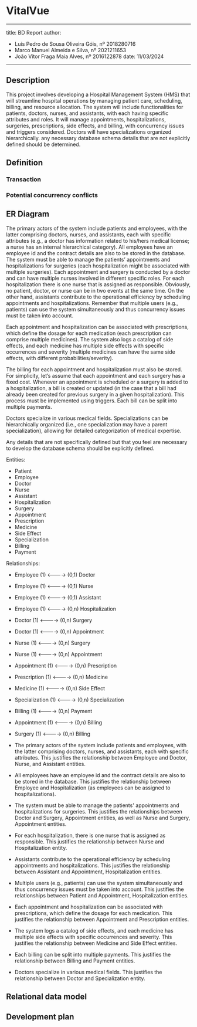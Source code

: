# VitalVue

---
title: BD Report
author:
  - Luís Pedro de Sousa Oliveira Góis, nº 2018280716
  - Marco Manuel Almeida e Silva, nº 2021211653
  - João Vítor Fraga Maia Alves, nº 2016122878
date: 11/03/2024
---

## Description

This project involves developing a Hospital Management System (HMS) that will
streamline hospital operations by managing patient care, scheduling, billing,
and resource allocation. The system will include functionalities for patients,
doctors, nurses, and assistants, with each having specific attributes and roles.
It will manage appointments, hospitalizations, surgeries, prescriptions, side
effects, and billing, with concurrency issues and triggers considered. Doctors
will have specializations organized hierarchically. any necessary database
schema details that are not explicitly defined should be determined.

## Definition

### Transaction

### Potential concurrency conflicts

## ER Diagram

The primary actors of the system include patients and employees, with the latter
comprising doctors, nurses, and assistants, each with specific attributes (e.g.,
a doctor has information related to his/hers medical license; a nurse has an
internal hierarchical category). All employees have an employee id and the
contract details are also to be stored in the database. The system must be able
to manage the patients’ appointments and hospitalizations for surgeries (each
hospitalization might be associated with multiple surgeries). Each appointment
and surgery is conducted by a doctor and can have multiple nurses involved in
different specific roles. For each hospitalization there is one nurse that is
assigned as responsible. Obviously, no patient, doctor, or nurse can be in two
events at the same time. On the other hand, assistants contribute to the
operational efficiency by scheduling appointments and hospitalizations. Remember
that multiple users (e.g., patients) can use the system simultaneously and thus
concurrency issues must be taken into account. 
 
Each appointment and hospitalization can be associated with prescriptions, which
define the dosage for each medication (each prescription can comprise multiple
medicines). The system also logs a catalog of side effects, and each medicine
has multiple side effects with specific occurrences and severity (multiple
medicines can have the same side effects, with different
probabilities/severity). 
 
The billing for each appointment and hospitalization must also be stored. For
simplicity, let’s assume that each appointment and each surgery has a fixed
cost. Whenever an appointment is scheduled or a surgery is added to a
hospitalization, a bill is created or updated (in the case that a bill had
already been created for previous surgery in a given hospitalization). This
process must be implemented using triggers. Each bill can be split into multiple
payments. 
 
Doctors specialize in various medical fields. Specializations can be
hierarchically organized (i.e., one specialization may have a parent
specialization), allowing for detailed categorization of medical expertise.  
 
Any details that are not specifically defined but that you feel are necessary to
develop the database schema should be explicitly defined.

Entities:

- Patient
- Employee
- Doctor
- Nurse
- Assistant
- Hospitalization
- Surgery
- Appointment
- Prescription
- Medicine
- Side Effect
- Specialization
- Billing
- Payment

Relationships:

- Employee (1) <----> (0,1) Doctor
- Employee (1) <----> (0,1) Nurse
- Employee (1) <----> (0,1) Assistant
- Employee (1) <----> (0,n) Hospitalization
- Doctor (1) <----> (0,n) Surgery
- Doctor (1) <----> (0,n) Appointment
- Nurse (1) <----> (0,n) Surgery
- Nurse (1) <----> (0,n) Appointment
- Appointment (1) <----> (0,n) Prescription
- Prescription (1) <----> (0,n) Medicine
- Medicine (1) <----> (0,n) Side Effect
- Specialization (1) <----> (0,n) Specialization
- Billing (1) <----> (0,n) Payment
- Appointment (1) <----> (0,n) Billing
- Surgery (1) <----> (0,n) Billing

- The primary actors of the system include patients and employees, with the
  latter comprising doctors, nurses, and assistants, each with specific
  attributes. This justifies the relationship between Employee and Doctor,
  Nurse, and Assistant entities.
- All employees have an employee id and the contract details are also to be
  stored in the database. This justifies the relationship between Employee and
  Hospitalization (as employees can be assigned to hospitalizations).
- The system must be able to manage the patients' appointments and
  hospitalizations for surgeries. This justifies the relationships between
  Doctor and Surgery, Appointment entities, as well as Nurse and Surgery,
  Appointment entities.
- For each hospitalization, there is one nurse that is assigned as responsible.
  This justifies the relationship between Nurse and Hospitalization entity.
- Assistants contribute to the operational efficiency by scheduling appointments
  and hospitalizations. This justifies the relationship between Assistant and
  Appointment, Hospitalization entities.
- Multiple users (e.g., patients) can use the system simultaneously and thus
  concurrency issues must be taken into account. This justifies the
  relationships between Patient and Appointment, Hospitalization entities.
- Each appointment and hospitalization can be associated with prescriptions,
  which define the dosage for each medication. This justifies the relationship
  between Appointment and Prescription entities.
- The system logs a catalog of side effects, and each medicine has multiple side
  effects with specific occurrences and severity. This justifies the
  relationship between Medicine and Side Effect entities.
- Each billing can be split into multiple payments. This justifies the
  relationship between Billing and Payment entities.
- Doctors specialize in various medical fields. This justifies the relationship
  between Doctor and Specialization entity.


## Relational data model

## Development plan
